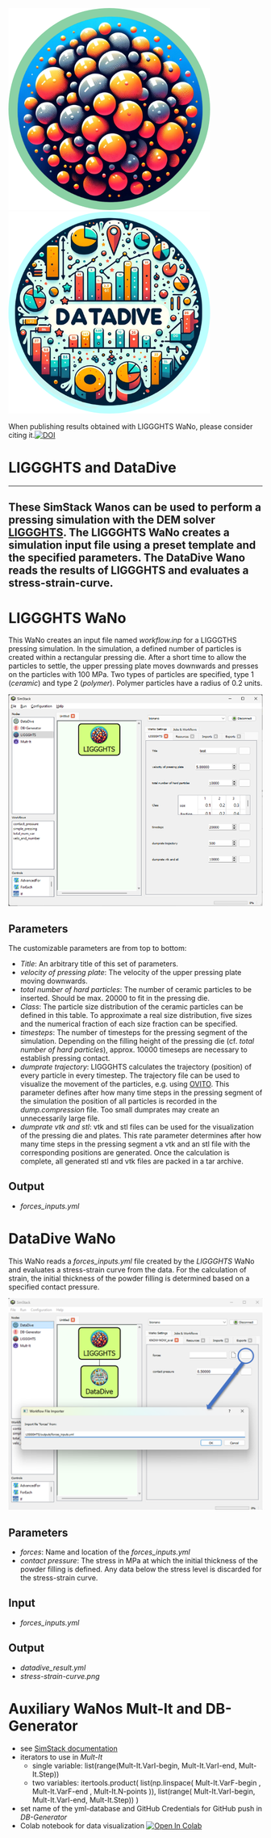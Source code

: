 ![LIGGGHTS WaNo icon](WaNos/LIGGGHTS/LIGGGHTS.png) ![DataDive WaNo icon](WaNos/DataDive/DataDive.png)

When publishing results obtained with LIGGGHTS WaNo, please consider citing it.[![DOI](https://zenodo.org/badge/811733412.svg)](https://zenodo.org/doi/10.5281/zenodo.11517338)


# LIGGGHTS and DataDive
---
These SimStack Wanos can be used to perform a pressing simulation with the DEM solver [LIGGGHTS](https://www.cfdem.com/liggghts-open-source-discrete-element-method-particle-simulation-code).
The LIGGGHTS WaNo creates a simulation input file using a preset template and the specified parameters. The DataDive Wano reads the results of LIGGGHTS and evaluates a stress-strain-curve.
---
# LIGGGHTS WaNo
This WaNo creates an input file named *workflow.inp* for a LIGGGTHS pressing simulation. In the simulation, a defined number of particles is created within a rectangular pressing die. After a short time to allow the particles to settle, the upper pressing plate moves downwards and presses on the particles with 100 MPa.  Two types of particles are specified, type 1 (*ceramic*) and type 2 (*polymer*). Polymer particles have a radius of 0.2 units.

![Screenshot of the LIGGGHTS WaNo](liggghts_wano.png)

## Parameters
The customizable parameters are from top to bottom:
- *Title*: An arbitrary title of this set of parameters.
- *velocity of pressing plate*: The velocity of the upper pressing plate moving downwards.
- *total number of hard particles*: The number of ceramic particles to be inserted. Should be max. 20000 to fit in the pressing die.
- *Class*: The particle size distribution of the ceramic particles can be defined in this table. To approximate a real size distribution, five sizes and the numerical fraction of each size fraction can be specified.
- *timesteps*: The number of timesteps for the pressing segment of the simulation. Depending on the filling height of the pressing die (cf. *total number of hard particles*), approx. 10000 timeseps are necessary to establish pressing contact.
- *dumprate trajectory*: LIGGGHTS calculates the trajectory (position) of every particle in every timestep. The trajectory file can be used to visualize the movement of the particles, e.g. using [OVITO](https://www.ovito.org/).  This parameter defines after how many time steps in the pressing segment of the simulation the position of all particles is recorded in the *dump.compression* file. Too small dumprates may create an unnecessarily large file. 
- *dumprate vtk and stl*: vtk and stl files can be used for the visualization of the pressing die and plates. This rate parameter determines after how many time steps in the pressing segment a vtk and an stl file with the corresponding positions are generated. Once the calculation is complete, all generated stl and vtk files are packed in a tar archive.

## Output

- *forces_inputs.yml*

# DataDive WaNo

This WaNo reads a *forces_inputs.yml* file created by the *LIGGGHTS* WaNo and evaluates a stress-strain curve from the data. For the calculation of strain, the initial thickness of the powder filling is determined based on a specified contact pressure.

![Screenshot of the DataDive WaNo](datadivewano.png)


## Parameters
- *forces*: Name and location of the *forces_inputs.yml*
- *contact pressure*: The stress in MPa at which the initial thickness of the powder filling is defined. Any data below the stress level is discarded for the stress-strain curve.

## Input

- *forces_inputs.yml*

## Output

- *datadive_result.yml*
- *stress-strain-curve.png*

# Auxiliary WaNos Mult-It and DB-Generator

- see [SimStack documentation](https://simstack.readthedocs.io/en/latest/wanos/auxiliary_wanos/index.html)
- iterators to use in *Mult-It*
   * single variable: list(range(Mult-It.VarI-begin, Mult-It.VarI-end, Mult-It.Step))
   * two variables: itertools.product( list(np.linspace( Mult-It.VarF-begin , Mult-It.VarF-end , Mult-It.N-points )), list(range( Mult-It.VarI-begin, Mult-It.VarI-end, Mult-It.Step)) )
- set name of the yml-database and GitHub Credentials for GitHub push in *DB-Generator*
- Colab notebook for data visualization [![Open In Colab](https://colab.research.google.com/assets/colab-badge.svg)](https://colab.research.google.com/drive/1ya9pwN7OXd_CaeIFAYofjYyKTqFQtRn-?usp=sharing)
